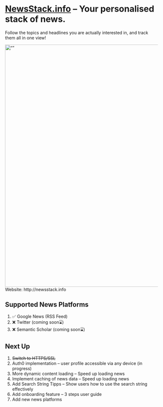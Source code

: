 # [NewsStack.info](http://newsstack.info) – Your personalised stack of news.



Follow the topics and headlines you are actually interested in, and track them all in one view!


<img src="https://user-images.githubusercontent.com/62531877/236111068-8467a3be-a6f5-40cc-8644-e0e84f50798f.png" alt= “” width="800px">
Website: http://newsstack.info

## Supported News Platforms

1. ✅ Google News (RSS Feed)
2. ❌ Twitter (coming soon⌛️)
3. ❌ Semantic Scholar (coming soon⌛️)

## Next Up

1. ~~Switch to HTTPS/SSL~~
2. Auth0 implementation – user profile accessible via any device (in progress)
3. More dynamic content loading – Speed up loading news
4. Implement caching of news data – Speed up loading news 
5. Add Search String Tipps – Show users how to use the search string effectively 
6. Add onboarding feature – 3 steps user guide
7. Add new news platforms
